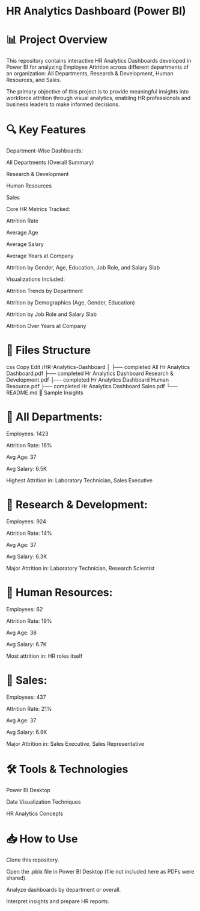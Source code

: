 # HR Analytics Dashboard (Power BI)
# 📊 Project Overview
This repository contains interactive HR Analytics Dashboards developed in Power BI for analyzing Employee Attrition across different departments of an organization: All Departments, Research & Development, Human Resources, and Sales.

The primary objective of this project is to provide meaningful insights into workforce attrition through visual analytics, enabling HR professionals and business leaders to make informed decisions.

# 🔍 Key Features
Department-Wise Dashboards:

All Departments (Overall Summary)

Research & Development

Human Resources

Sales

Core HR Metrics Tracked:

Attrition Rate

Average Age

Average Salary

Average Years at Company

Attrition by Gender, Age, Education, Job Role, and Salary Slab

Visualizations Included:

Attrition Trends by Department

Attrition by Demographics (Age, Gender, Education)

Attrition by Job Role and Salary Slab

Attrition Over Years at Company

# 📂 Files Structure
css
Copy
Edit
/HR-Analytics-Dashboard
│
├── completed All Hr Analytics Dashboard.pdf
├── completed Hr Analytics Dashboard  Research & Development.pdf
├── completed Hr Analytics Dashboard Human Resource.pdf
├── completed Hr Analytics Dashboard Sales.pdf
└── README.md
📌 Sample Insights
# 🔹 All Departments:
Employees: 1423

Attrition Rate: 16%

Avg Age: 37

Avg Salary: 6.5K

Highest Attrition in: Laboratory Technician, Sales Executive

 # 🔹 Research & Development:
Employees: 924

Attrition Rate: 14%

Avg Age: 37

Avg Salary: 6.3K

Major Attrition in: Laboratory Technician, Research Scientist

# 🔹 Human Resources:
Employees: 62

Attrition Rate: 19%

Avg Age: 38

Avg Salary: 6.7K

Most attrition in: HR roles itself

# 🔹 Sales:
Employees: 437

Attrition Rate: 21%

Avg Age: 37

Avg Salary: 6.9K

Major Attrition in: Sales Executive, Sales Representative

# 🛠 Tools & Technologies
Power BI Desktop

Data Visualization Techniques

HR Analytics Concepts

# 📥 How to Use
Clone this repository.

Open the .pbix file in Power BI Desktop (file not included here as PDFs were shared).

Analyze dashboards by department or overall.

Interpret insights and prepare HR reports.

